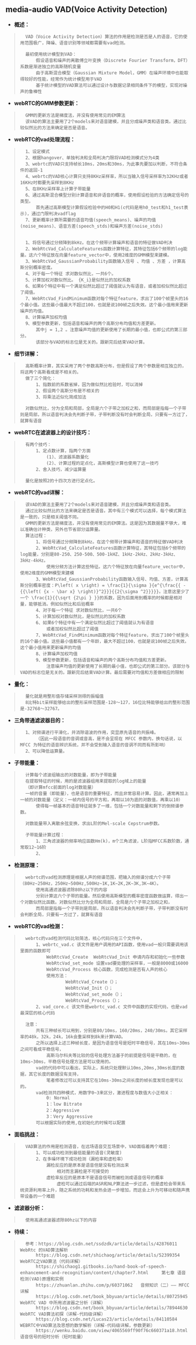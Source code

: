 ## media-audio VAD(Voice Activity Detection)
- **概述：**
>       VAD（Voice Activity Detection）算法的作用是检测是否是人的语音，它的使用范围极广，降噪、语音识别等领域都需要有vad检测。
>
>       最初使用统计模型到VAD：
>           假设语音和噪声的离散傅立叶变换（Discrete Fourier Transform，DFT）系数是渐进独立的高斯随机变量
>           由于高斯混合模型（Gaussian Mixture Model，GMM）在噪声环境中也能取得较好的性能，经常作为统计模型用于VAD
>           基于统计模型的VAD算法可以通过设计与数据记录相同条件下的模型，实现对噪声的鲁棒性
>

- **webRTC的GMM参数更新：**
>       GMM的更新方法是梯度法，并没有使用常见的EM算法
>       该VAD的算法主要用了2个models来对语音建模，并且分成噪声类和语音类。通过比较似然比的方法来确定是否是语音。
>

- **webRTC的vad处理流程：**
>       1、设定模式
>       2、根据hangover、单独判决和全局判决门限将VAD检测模式分为4类
>       3、webrtc的VAD只支持帧长10ms，20ms和30ms，为此事先要加以判断，不符合条件的返回-1
>       4、webrtc的VAD核心计算只支持8KHz采样率，所以当输入信号采样率为32KHz或者16KHz时都要先采样到8KHz
>       5、在8KHz采样率上计算子带能量
>       6、通过高斯混合模型分别计算语音和非语音的概率，使用假设检验的方法确定信号的类型。
>           首先通过高斯模型计算假设检验中的H0和H1(c代码是用h0_test和h1_test表示)，通过门限判决vadflag
>       7、更新概率计算所需要的语音均值(speech_means)、噪声的均值(noise_means)、语音方差(speech_stds)和噪声方差(noise_stds)
>
>
>       1、将信号通过分频降到8kHz。在这个频带计算噪声和语音的特征做VAD判决
>       2、WebRtcVad_CalculateFeatures函数计算特征，其特征包括6个频带的log能量。这六个特征放在向量feature_vector中，使用2维度的GMM模型来建模。
>       3、WebRtcVad_GaussianProbability函数输入信号 、均值 、方差 ，计算高斯分别概率密度。
>       4、对于每一个特征 求对数似然比，一共6个。
>       5、计算加权对数似然比。 {K_i}是似然比的加权系数
>       6、如果6个特征中有一个满足似然比超过了阈值就认为有语音，或者加权似然比超过了阈值。
>       7、WebRtcVad_FindMinimum函数对每个特征feature，求出了100个帧里头的16个最小值。这些最小值最大不超过100，也就是说100帧之后失效。这个最小值用来更新噪声的均值。
>       8、计算噪声加权均值
>       9、模型参数更新，包括语音和噪声的两个高斯分布均值和方差更新。
>           其中j = 1,2 。注意噪声均值的更新使用了长期的最小值，也即公式的第三部分。
>           该部分与VAD的标志位是无关的。跟新完后结束VAD计算。
>
>

- **细节详解：**
>       高斯概率计算，其实采用了两个参数高斯分布，但是假设了两个参数是相互独立的，将这两个高斯看成是不相关的。
>       做了三个简化：
>           1、指数前的系数省掉，因为做似然比检验时，可以消掉
>           2、假设两个高斯分布是不相关的
>           3、将乘法近似化简成加法
>
>       对数似然比，分为全局和局部，全局是六个子带之加权之和，而局部是指每一个子带则是局部，所以语音判决会先判断子带，子带判断没有时会判断全局，只要有一方过了，就算有语音
>

- **webRTC在滤波器上的设计技巧：**
>       有两个技巧：
>           1、定点数计算，指两个方面
>               (1)、滤波器系数量化
>               (2)、计算过程的定点化，高斯模型计算也使用了这一技巧
>           2、舍入技巧，减少运算量
>
>       量化是按照2的十四次方进行定点化。
>
>
>

- **webRTC的vad详解：**
>       该VAD的算法主要用了2个models来对语音建模，并且分成噪声类和语音类。
>       通过比较似然比的方法来确定是否是语音。其中有三个模式可以选择，每个模式算法是一致的，只是相关阈值不同。
>       GMM的更新方法是梯度法，并没有使用常见的EM算法。这是因为其数据量不够大，难以准确估计种类，另外也节省部分运算量。
>       算法过程：
>           1、将信号通过分频降到8kHz。在这个频带计算噪声和语音的特征做VAD判决
>           2、WebRtcVad_CalculateFeatures函数计算特征，其特征包括6个频带的log能量，分别是80-250、250-500、500-1kHZ、1kHz-2kHz、2kHz-3kHz、3kHz-4kHz。
>               使用分频方法计算这些特征。这六个特征放在向量feature_vector中，使用2维度的GMM模型来建模
>           3、WebRtcVad_GaussianProbability函数输入信号、均值、方差，计算高斯分别概率密度：P\left( x \right) = \frac{1}{\sigma }{e^{\frac{{ - {{\left( {x - \bar x} \right)}^2}}}{{2{\sigma ^2}}}}}。注意这里少了一个 \frac{1}{{\sqrt {2\pi } }}的系数，因为后面用到概率的时候都是相对量，能够抵消。例如似然比和后验概率
>           4、对于每一个特征 求对数似然比，一共6个
>           5、计算加权对数似然比，是似然比的加权系数
>           6、如果6个特征中有一个满足似然比超过了阈值就认为有语音
>               或者加权似然比超过了阈值
>           7、WebRtcVad_FindMinimum函数对每个特征feature，求出了100个帧里头的16个最小值。这些最小值都有一个年龄，最大不超过100，也就是说100帧之后失效。这个最小值用来更新噪声的均值
>           8、计算噪声加权均值
>           9、模型参数更新，包括语音和噪声的两个高斯分布均值和方差更新。
>               注意噪声均值的更新使用了长期的最小值，也即公式的第三部分。该部分与VAD的标志位是无关的。跟新完后结束VAD计算。最后需要对均值和方差做相应的限制
>

- **量化：**
>       量化就是用整形值存储采样测得的振幅值
>       8比特bit采样能够给出的整形采样范围是-128～127，16位比特能够给出的整形范围是-32768～32767。
>

- **三角带通滤波器目的：**
>       1、对频谱进行平滑化，并消除谐波的作用，突显原先语音的共振峰。
>           （因此一段语音的音调或音高，是不会呈现在 MFCC 参数内，换句话说，以 MFCC 为特征的语音辨识系统，并不会受到输入语音的音调不同而有所影响）
>       2、可以降低运算量。
>

- **子带能量：**
>       计算每个滤波组输出的对数能量，即为子带能量
>       在提取特征的时候，用的是滤波器组用来提取的log域上的能量
>       （即计算mfcc前面的log对数能量）
>       一帧的音量（即能量），也是语音的重要特征，而且非常容易计算。因此，通常再加上一帧的对数能量（定义：一帧内信号的平方和，再取以10为底的对数值，再乘以10）
>           使得每一帧基本的语音特征就多了一维，包括一个对数能量和剩下的倒频谱参数。
>
>       对数能量带入离散余弦变换，求出L阶的Mel-scale Cepstrum参数。
>
>       子带能量计算过程：
>           1、三角滤波器的频率响应函数Hm(k)，m个三角滤波，L阶指MFCC系数阶数，通常取12~16阶
>           2、
>
>

- **检测原理：**
>       webrtc的vad检测原理是根据人声的频谱范围，把输入的频谱分成六个子带（80Hz~250Hz，250Hz~500Hz,500Hz~1K,1K~2K,2K~3K,3K~4K）。
>           使用高通滤波器滤除80hz以下的内容
>           分别计算这六个子带的能量。然后使用高斯模型的概率密度函数做运算，得出一个对数似然比函数。对数似然比分为全局和局部，全局是六个子带之加权之和，
>           而局部是指每一个子带则是局部，所以语音判决会先判断子带，子带判断没有时会判断全局，只要有一方过了，就算有语音
>

- **webRTC的vad检测：**
>       webrtc的vad检测代码比较简洁，核心代码只在三个文件中，
>           1、webrtc_vad.c 该文件是用户调用的API函数，使用vad一般只需要调用该里面的函数即可
>               WebRtcVad_Create  WebRtcVad_Init 申请内存和初始化一些参数
>               WebRtcVad_set_mode 设置vad要处理的采样率，一般是8000或16000
>               WebRtcVad_Process 核心函数，完成检测是否有人声的核心
>               使用方法：
>                   　　WebRtcVad_Create（）；
>                   　　WebRtcVad_Init（）；
>                   　　WebRtcVad_set_mode（）；
>                   　　WebRtcVad_Process（）；
>           2、vad_core.c 该文件是webrtc_vad.c 文件中函数的实现代码，也是vad最深层的核心代码
>
>       注意：
>           共有三种帧长可以用到，分别是80/10ms，160/20ms，240/30ms。其它采样率的48k，32k，24k，16k会重采样到8k来计算VAD。
>           之所以选择上述三种帧长度，是因为语音信号是短时平稳信号，其在10ms~30ms之间可看成平稳信号，
>               高斯马尔科夫等比较的信号处理方法基于的前提是信号是平稳的，在10ms~30ms，平稳信号处理方法是可以使用的。
>           vad的代码中可以看出，实际上，系统只处理默认10ms,20ms,30ms长度的数据，其它长度的数据没有支持，
>               笔者修改过可以支持其它在10ms-30ms之间长度的帧长度发现也是可以的。
>           vad检测共四种模式，用数字0~3来区分，激进程度与数值大小正相关：
>               0: Normal
>               1：low Bitrate
>               2：Aggressive
>               3：Very Aggressive
>           可以根据实际的使用,在初始化的时候可以配置
>
>

- **面临挑战：**
>       VAD算法的作用是检测语音，在远场语音交互场景中，VAD面临着两个难题：
>           1、可以成功检测到最低能量的语音(灵敏度)
>           2、在多噪环境下成功检测（漏检率和虚检率）
>               漏检反应的是原本是语音但是没有检测出来
>                   相对而言漏检是不可接受的
>               虚检率反应的是原本不是语音信号而被检测成语音信号的概率
>                   虚检可以通过后端的ASR和NLP算法进一步过滤，但是虚检会带来系统资源利用率上升，随之系统的功耗和发热会进一步增加，而这会上升为可移动和随声携带设备的一个难题
>

- **滤波器分析：**
>       使用高通滤波器滤除80hz以下的内容
>

- **待续：**
>       参考：https://blog.csdn.net/ssdzdk/article/details/42876011    WebRtc 的VAD算法解析
>           https://blog.csdn.net/shichaog/article/details/52399354     WebRTC之VAD算法（代码详解）
>           https://shichaog1.gitbooks.io/hand-book-of-speech-enhancement-and-recognition/content/chapter7.html     第七章 语音检测(VAD)原理和实例
>           https://zhuanlan.zhihu.com/p/60371062   音频知识（二）—— MFCC详解
>           https://blog.csdn.net/book_bbyuan/article/details/80725945  WebRTC VAD 中所用滤波器之分析（详解）
>           https://blog.csdn.net/book_bbyuan/article/details/78944630  WebRTC VAD算法初探（详解-代码级详解）
>           https://blog.csdn.net/Lucas23/article/details/84110584  WEBRTC中VAD算法及思想的数学解析（详解-代码级详解，参数更新）
>           https://wenku.baidu.com/view/4065569ff90f76c660371a18.html  语音信号的短时分析（短时能量）
>
>
>
>
>
>
>
>
